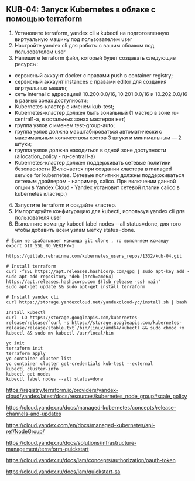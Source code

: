 ## KUB-04: Запуск Kubernetes в облаке с помощью terraform

1. Установите terraform, yandex cli и kubectl на подготовленную виртуальную машину под пользователем user
2. Настройте yandex cli для работы с вашим облаком под пользователем user
3. Напишите terraform файл, который будет создавать следующие ресурсы:
* сервисный аккаунт docker с правами push в container registry;
* сервисный аккаунт instances с правами editor для создания виртуальных машин;
* сеть internal с адресацией 10.200.0.0/16, 10.201.0.0/16 и 10.202.0.0/16 в разных зонах доступности;
* Kubernetes-кластер с именем kub-test;
* Kubernetes-кластер должен быть зональный (1 мастер в зоне ru-central1-a, в остальных зонах мастеров нет)
* группа узлов с именем test-group-auto;
* группа узлов должна масштабироваться автоматически с максимальным количеством хостов 3 штуки и минимальным — 2 штуки;
* группа узлов должна находиться в одной зоне доступности (allocation_policy - ru-central1-a)
* Kubernetes-кластер должен поддерживать сетевые политики безопасности (Включается при создании кластера в managed service for kubernetes. Сетевые политики должны поддерживаться сетевым драйвером - например, calico. При включении данной опции в Yandex Cloud - Yandex установит сетевой плагин calico в kubernetes кластер.)
4. Запустите terraform и создайте кластер.
5. Импортируйте конфигурацию для kubectl, используя yandex cli для пользователя user
6. Выполните команду kubectl label nodes --all status=done, для того чтобы добавить всем узлам метку status=done.


```
# Если не срабатывает команда git clone , то выполняем команду 
export GIT_SSL_NO_VERIFY=1

https://gitlab.rebrainme.com/kubernetes_users_repos/1332/kub-04.git

# Install terraform
curl -fsSL https://apt.releases.hashicorp.com/gpg | sudo apt-key add -
sudo apt-add-repository "deb [arch=amd64] https://apt.releases.hashicorp.com $(lsb_release -cs) main"
sudo apt-get update && sudo apt-get install terraform

# Install yandex cli
curl https://storage.yandexcloud.net/yandexcloud-yc/install.sh | bash

Install kubectl
curl -LO https://storage.googleapis.com/kubernetes-release/release/`curl -s https://storage.googleapis.com/kubernetes-release/release/stable.txt`/bin/linux/amd64/kubectl && sudo chmod +x kubectl && sudo mv kubectl /usr/local/bin

yc init
terraform init
terraform apply
yc container cluster list
yc container cluster get-credentials kub-test --external
kubectl cluster-info
kubectl get nodes
kubectl label nodes --all status=done

```


https://registry.terraform.io/providers/yandex-cloud/yandex/latest/docs/resources/kubernetes_node_group#scale_policy

https://cloud.yandex.ru/docs/managed-kubernetes/concepts/release-channels-and-updates

https://cloud.yandex.com/en/docs/managed-kubernetes/api-ref/NodeGroup/

https://cloud.yandex.ru/docs/solutions/infrastructure-management/terraform-quickstart

https://cloud.yandex.ru/docs/iam/concepts/authorization/oauth-token

https://cloud.yandex.ru/docs/iam/quickstart-sa



